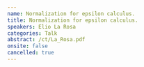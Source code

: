 ```yaml
---
name: Normalization for epsilon calculus.
title: Normalization for epsilon calculus.
speakers: Elio La Rosa
categories: Talk
abstract: /ct/La_Rosa.pdf
onsite: false
cancelled: true
---
```

